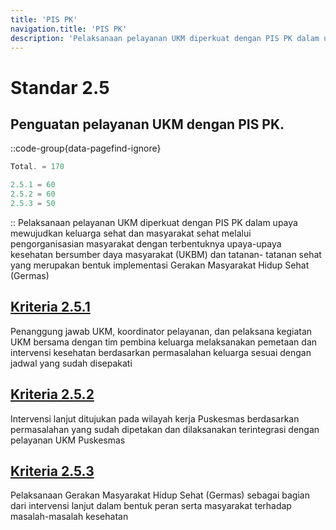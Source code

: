 ```yaml
---
title: 'PIS PK'
navigation.title: 'PIS PK'
description: 'Pelaksanaan pelayanan UKM diperkuat dengan PIS PK dalam upaya mewujudkan keluarga sehat dan masyarakat sehat melalui pengorganisasian masyarakat dengan terbentuknya upaya-upaya kesehatan bersumber daya masyarakat (UKBM) dan tatanan- tatanan sehat yang merupakan bentuk implementasi Gerakan Masyarakat Hidup Sehat (Germas)'
---
```


# Standar 2.5
## Penguatan pelayanan UKM dengan PIS PK. 
::code-group{data-pagefind-ignore}
```js [Nilai]
Total. = 170
```
```js [Kriteria]
2.5.1 = 60
2.5.2 = 60
2.5.3 = 50
```
::
Pelaksanaan pelayanan UKM diperkuat dengan PIS PK dalam upaya mewujudkan keluarga sehat dan masyarakat sehat melalui pengorganisasian masyarakat dengan terbentuknya upaya-upaya kesehatan bersumber daya masyarakat (UKBM) dan tatanan- tatanan sehat yang merupakan bentuk implementasi Gerakan Masyarakat Hidup Sehat (Germas) 

## [Kriteria 2.5.1 ](/docs/akred/pkm/2/5/1)
Penanggung jawab UKM, koordinator pelayanan, dan pelaksana kegiatan UKM bersama dengan tim pembina keluarga melaksanakan pemetaan dan intervensi kesehatan berdasarkan permasalahan keluarga sesuai dengan jadwal yang sudah disepakati 

## [Kriteria 2.5.2 ](/docs/akred/pkm/2/5/2)
Intervensi lanjut ditujukan pada wilayah kerja Puskesmas berdasarkan permasalahan yang sudah dipetakan dan dilaksanakan terintegrasi dengan pelayanan UKM Puskesmas 

## [Kriteria 2.5.3 ](/docs/akred/pkm/2/5/3)
Pelaksanaan Gerakan Masyarakat Hidup Sehat (Germas) sebagai bagian dari intervensi lanjut dalam bentuk peran serta masyarakat terhadap masalah-masalah kesehatan 

